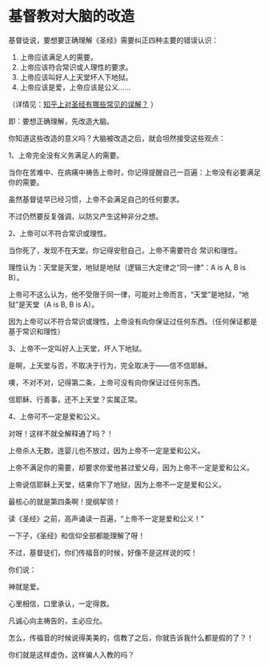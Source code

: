 # 基督教对大脑的改造

基督徒说，要想要正确理解《圣经》需要纠正四种主要的错误认识：

1. 上帝应该满足人的需要。
2. 上帝应该符合常识或人理性的要求。
3. 上帝应该叫好人上天堂坏人下地狱。
4. 上帝应该是爱，上帝应该是公义……

（详情见：[知乎上对圣经有哪些常见的误解？](https://www.zhihu.com/question/47106371/answer/104818533) ）

即：要想正确理解，先改造大脑。

你知道这些改造的意义吗？大脑被改造之后，就会坦然接受这些观点：

1、上帝完全没有义务满足人的需要。

当你在苦难中、在病痛中祷告上帝时，你记得提醒自己一百遍：上帝没有必要满足你的需要。

虽然基督徒早已经习惯，上帝不会满足自己的任何要求。

不过仍然要反复强调，以防又产生这种非分之想。

2、上帝可以不符合常识或理性。

当你死了，发现不在天堂。你记得安慰自己，上帝不需要符合 常识和理性。

理性认为：天堂是天堂，地狱是地狱（逻辑三大定律之“同一律”：A is A, B is B）。

上帝可不这么认为，他不受限于同一律，可能对上帝而言，“天堂”是地狱，“地狱”是天堂（A is B, B is A）。

因为上帝可以不符合常识或理性，上帝没有向你保证过任何东西。（任何保证都是基于常识和理性）

3、上帝不一定叫好人上天堂，坏人下地狱。

是啊，上天堂与否，不取决于行为，完全取决于——信不信耶稣。

噢，不对不对，记得第二条，上帝可没有向你保证过任何东西。

信耶稣、行善事，还不上天堂？实属正常。

4、上帝可不一定是爱和公义。

对呀！这样不就全解释通了吗？！

上帝杀人无数，连婴儿也不放过，因为上帝不一定是爱和公义。

上帝不满足你的需要，却要求你爱他甚过爱父母，因为上帝不一定是爱和公义。

上帝说信耶稣上天堂，结果你下了地狱，因为上帝不一定是爱和公义。

最核心的就是第四条啊！提纲挈领！

读《圣经》之前，高声诵读一百遍，“上帝不一定是爱和公义！”

一下子，《圣经》和信仰全部都能理解了呀！

不过，基督徒们，你们传福音的时候，好像不是这样说的哎！

你们说：

神就是爱。

心里相信，口里承认，一定得救。

凡诚心向主祷告的，主必应允。

怎么，传福音的时候说得美美的，信教了之后，你就告诉我什么都是假的了？！

你们就是这样虚伪，这样骗人入教的吗？